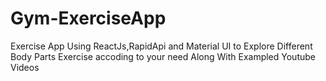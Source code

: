 # Gym-ExerciseApp
Exercise App Using ReactJs,RapidApi and Material UI to Explore Different Body Parts Exercise accoding to your need Along With Exampled Youtube Videos
